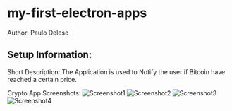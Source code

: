 # my-first-electron-apps
Author: Paulo Deleso

Setup Information:
--
Short Description:
The Application is used to Notify the user if Bitcoin have reached a certain price.

Crypto App Screenshots:
<img src="https://i.ibb.co/Qd7w6K6/Screenshot1.png" alt="Screenshot1" border="0">
<img src="https://i.ibb.co/phpRMBf/Screenshot2.png" alt="Screenshot2" border="0">
<img src="https://i.ibb.co/NSGL7c2/Screenshot3.png" alt="Screenshot3" border="0">
<img src="https://i.ibb.co/74fYdLW/Screenshot4.png" alt="Screenshot4" border="0">


